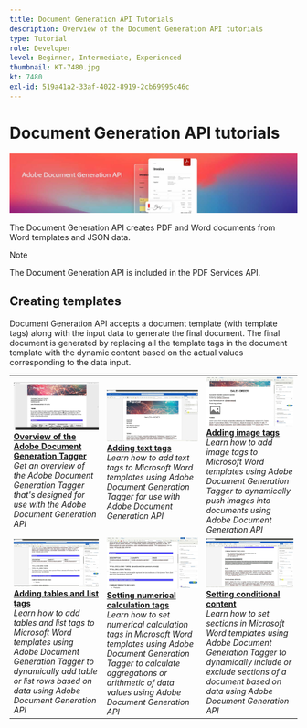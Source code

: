 ```yaml
---
title: Document Generation API Tutorials
description: Overview of the Document Generation API tutorials
type: Tutorial
role: Developer
level: Beginner, Intermediate, Experienced
thumbnail: KT-7480.jpg
kt: 7480
exl-id: 519a41a2-33af-4022-8919-2cb69995c46c
---
```


# Document Generation API tutorials

![Document Generation API Banner](../assets/DocGenAPIHero.jpg)

The Document Generation API creates PDF and Word documents from Word templates and JSON data. 

>[!NOTE]
>
>The Document Generation API is included in the PDF Services API.

## Creating templates

Document Generation API accepts a document template (with template tags) along with the input data to generate the final document. The final document is generated by replacing all the template tags in the document template with the dynamic content based on the actual values corresponding to the data input.

<table style="table-layout:fixed">
<tr>
 <td>
   <a href="taggeroverview.md">
      <img alt="Overview of the Adobe Document Generation Tagger" src="assets/Taggeroverview_thumb.jpg" />
   </a>
    <div>
   <a href="taggeroverview.md"><strong>Overview of the Adobe Document Generation Tagger</strong></a>
    </div>
    <em>Get an overview of the Adobe Document Generation Tagger that's designed for use with the Adobe Document Generation API</em>
    <br>
  </td>
  <td>
   <a href="taggeraddtexttags.md">
      <img alt="Adding text tags" src="assets/Taggertexttags_thumb.jpg" />
   </a>
    <div>
   <a href="taggeraddtexttags.md"><strong>Adding text tags</strong></a>
    </div>
    <em>Learn how to add text tags to Microsoft Word templates using Adobe Document Generation Tagger for use with Adobe Document Generation API</em>
    <br>
  </td>
  <td>
   <a href="taggeraddimagetags.md">
      <img alt="Adding image tags" src="assets/Taggerimagetags_thumb.jpg" />
   </a>
    <div>
   <a href="taggeraddimagetags.md"><strong>Adding image tags</strong></a>
    </div>
    <em>Learn how to add image tags to Microsoft Word templates using Adobe Document Generation Tagger to dynamically push images into documents using Adobe Document Generation API</em>
    <br>
  </td>
</tr>
<tr>
 <td>
   <a href="taggertables.md">
      <img alt="Adding tables and list tags" src="assets/Taggertables_thumb.jpg" />
   </a>
    <div>
   <a href="taggertables.md"><strong>Adding tables and list tags</strong></a>
    </div>
    <em>Learn how to add tables and list tags to Microsoft Word templates using Adobe Document Generation Tagger to dynamically add table or list rows based on data using Adobe Document Generation API</em>
    <br>
  </td>
  <td>
   <a href="taggercalculations.md">
      <img alt="Setting numerical calculation tags" src="assets/Taggercalculations_thumb.jpg" />
   </a>
    <div>
   <a href="taggercalculations.md"><strong>Setting numerical calculation tags</strong></a>
    </div>
    <em>Learn how to set numerical calculation tags in Microsoft Word templates using Adobe Document Generation Tagger to calculate aggregations or arithmetic of data values using Adobe Document Generation API</em>
    <br>
  </td>
  <td>
   <a href="taggerconditional.md">
      <img alt="Setting conditional content" src="assets/Taggerconditional_thumb.jpg" />
   </a>
    <div>
   <a href="taggerconditional.md"><strong>Setting conditional content</strong></a>
    </div>
    <em>Learn how to set sections in Microsoft Word templates using Adobe Document Generation Tagger to dynamically include or exclude sections of a document based on data using Adobe Document Generation API</em>
    <br>
  </td>
</tr>
</table>
